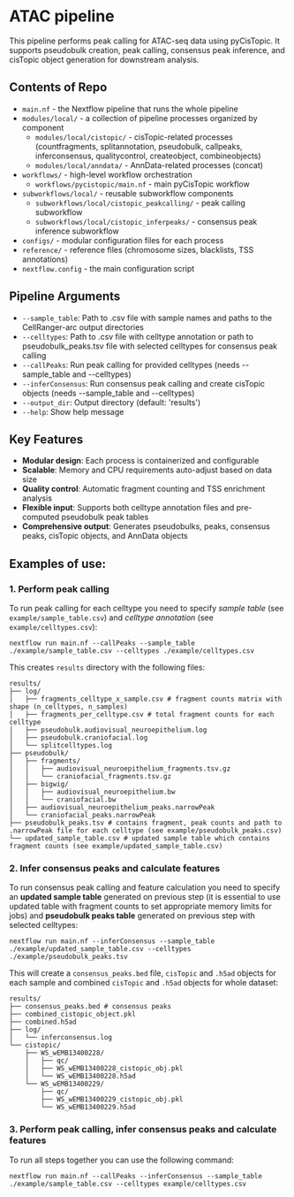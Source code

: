 # ATAC pipeline
This pipeline performs peak calling for ATAC-seq data using pyCisTopic. It supports pseudobulk creation, peak calling, consensus peak inference, and cisTopic object generation for downstream analysis.

## Contents of Repo
* `main.nf` - the Nextflow pipeline that runs the whole pipeline
* `modules/local/` - a collection of pipeline processes organized by component
  * `modules/local/cistopic/` - cisTopic-related processes (countfragments, splitannotation, pseudobulk, callpeaks, inferconsensus, qualitycontrol, createobject, combineobjects)
  * `modules/local/anndata/` - AnnData-related processes (concat)
* `workflows/` - high-level workflow orchestration
  * `workflows/pycistopic/main.nf` - main pyCisTopic workflow
* `subworkflows/local/` - reusable subworkflow components
  * `subworkflows/local/cistopic_peakcalling/` - peak calling subworkflow
  * `subworkflows/local/cistopic_inferpeaks/` - consensus peak inference subworkflow
* `configs/` - modular configuration files for each process
* `reference/` - reference files (chromosome sizes, blacklists, TSS annotations)
* `nextflow.config` - the main configuration script

## Pipeline Arguments
* `--sample_table`: Path to .csv file with sample names and paths to the CellRanger-arc output directories
* `--celltypes`: Path to .csv file with celltype annotation or path to pseudobulk_peaks.tsv file with selected celltypes for consensus peak calling
* `--callPeaks`: Run peak calling for provided celltypes (needs --sample_table and --celltypes)
* `--inferConsensus`: Run consensus peak calling and create cisTopic objects (needs --sample_table and --celltypes)
* `--output_dir`: Output directory (default: 'results')
* `--help`: Show help message

## Key Features
* **Modular design**: Each process is containerized and configurable
* **Scalable**: Memory and CPU requirements auto-adjust based on data size
* **Quality control**: Automatic fragment counting and TSS enrichment analysis
* **Flexible input**: Supports both celltype annotation files and pre-computed pseudobulk peak tables
* **Comprehensive output**: Generates pseudobulks, peaks, consensus peaks, cisTopic objects, and AnnData objects

## Examples of use:
### 1. Perform peak calling
To run peak calling for each celltype you need to specify *sample table* (see `example/sample_table.csv`) and *celltype annotation* (see `example/celltypes.csv`):

```shell
nextflow run main.nf --callPeaks --sample_table ./example/sample_table.csv --celltypes ./example/celltypes.csv
```

This creates `results` directory with the following files:
```
results/
├── log/
│   ├── fragments_celltype_x_sample.csv # fragment counts matrix with shape (n_celltypes, n_samples)
│   ├── fragments_per_celltype.csv # total fragment counts for each celltype
│   ├── pseudobulk.audiovisual_neuroepithelium.log
│   ├── pseudobulk.craniofacial.log
│   └── splitcelltypes.log
├── pseudobulk/
│   ├── fragments/
│   │   ├── audiovisual_neuroepithelium_fragments.tsv.gz
│   │   └── craniofacial_fragments.tsv.gz
│   ├── bigwig/
│   │   ├── audiovisual_neuroepithelium.bw
│   │   └── craniofacial.bw
│   ├── audiovisual_neuroepithelium_peaks.narrowPeak
│   └── craniofacial_peaks.narrowPeak
├── pseudobulk_peaks.tsv # contains fragment, peak counts and path to .narrowPeak file for each celltype (see example/pseudobulk_peaks.csv)
└── updated_sample_table.csv # updated sample table which contains fragment counts (see example/updated_sample_table.csv)
```

### 2. Infer consensus peaks and calculate features
To run consensus peak calling and feature calculation you need to specify an **updated sample table** generated on previous step (it is essential to use updated table with fragment counts to set appropriate memory limits for jobs) and **pseudobulk peaks table** generated on previous step with selected celltypes:
```shell
nextflow run main.nf --inferConsensus --sample_table ./example/updated_sample_table.csv --celltypes ./example/pseudobulk_peaks.tsv
```

This will create a `consensus_peaks.bed` file, `cisTopic` and `.h5ad` objects for each sample and combined `cisTopic` and `.h5ad` objects for whole dataset:
```
results/
├── consensus_peaks.bed # consensus peaks
├── combined_cistopic_object.pkl
├── combined.h5ad
├── log/
│   └── inferconsensus.log
└── cistopic/
    ├── WS_wEMB13400228/
    │   ├── qc/
    │   ├── WS_wEMB13400228_cistopic_obj.pkl
    │   └── WS_wEMB13400228.h5ad
    └── WS_wEMB13400229/
        ├── qc/
        ├── WS_wEMB13400229_cistopic_obj.pkl
        └── WS_wEMB13400229.h5ad
```

### 3. Perform peak calling, infer consensus peaks and calculate features
To run all steps together you can use the following command:
```shell
nextflow run main.nf --callPeaks --inferConsensus --sample_table ./example/sample_table.csv --celltypes example/celltypes.csv
```
